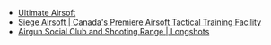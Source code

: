 * [Ultimate Airsoft](https://ultimateairsoft.ca/)
* [Siege Airsoft | Canada's Premiere Airsoft Tactical Training Facility](https://www.siegeairsoft.com/)
* [Airgun Social Club and Shooting Range | Longshots](https://www.longshots.ca/)